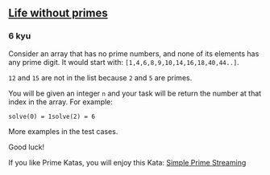 <h2><a href=https://www.codewars.com/kata/59f8750ac374cba8f0000033/train/python target="_blank">Life without primes</a></h2><h3>6 kyu</h3><p>Consider an array that has no prime numbers, and none of its elements has any prime digit. It would start with: <code>[1,4,6,8,9,10,14,16,18,40,44..]</code>. </p><p><code>12</code> and <code>15</code> are not in the list because <code>2</code> and <code>5</code> are primes.</p><p>You will be given an integer <code>n</code> and your task will be return the number at that index in the array. For example:</p><pre><code>solve(0) = 1solve(2) = 6</code></pre><p>More examples in the test cases.</p><p>Good luck!</p><p>If you like Prime Katas, you will enjoy this Kata: <a href="https://www.codewars.com/kata/5a908da30025e995880000e3" data-turbolinks="false" target="_blank">Simple Prime Streaming</a></p>